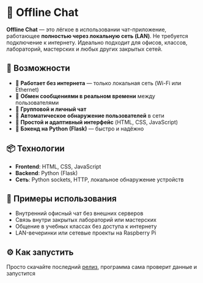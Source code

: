 # 📡 Offline Chat

**Offline Chat** — это лёгкое в использовании чат-приложение, работающее **полностью через локальную сеть (LAN)**. Не требуется подключение к интернету. Идеально подходит для офисов, классов, лабораторий, мастерских и любых других закрытых сетей.

## 🚀 Возможности

- 🔌 **Работает без интернета** — только локальная сеть (Wi-Fi или Ethernet)
- 💬 **Обмен сообщениями в реальном времени** между пользователями
- 👥 **Групповой и личный чат**
- 🔎 **Автоматическое обнаружение пользователей** в сети
- 👀 **Простой и адаптивный интерфейс** (HTML, CSS, JavaScript)
- 🐍 **Бэкенд на Python (Flask)** — быстро и надёжно

## 📦 Технологии

- **Frontend**: HTML, CSS, JavaScript  
- **Backend**: Python (Flask)  
- **Сеть**: Python sockets, HTTP, локальное обнаружение устройств

## 📁 Примеры использования

- Внутренний офисный чат без внешних серверов  
- Связь внутри закрытых лабораторий или мастерских  
- Общение в учебных классах без доступа к интернету  
- LAN-вечеринки или сетевые проекты на Raspberry Pi

## ⚙️ Как запустить

Просто скачайте последний [релиз](https://github.com/vg2222/Offline-Chat/releases), программа сама проверит данные и запустится